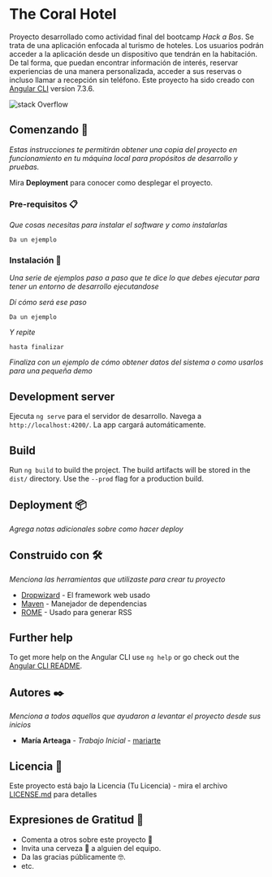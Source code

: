 # The Coral Hotel

Proyecto desarrollado como actividad final del bootcamp _Hack a Bos_.
Se trata de una aplicación enfocada al turismo de hoteles.
Los usuarios podrán acceder a la aplicación desde un dispositivo que tendrán en la habitación. De tal forma, que puedan encontrar información de interés, reservar experiencias de una manera personalizada, acceder a sus reservas o incluso llamar a recepción sin teléfono.
Este proyecto ha sido creado con [Angular CLI](https://github.com/angular/angular-cli) version 7.3.6.

![stack Overflow](http://lmsotfy.com/so.png)

## Comenzando 🚀

_Estas instrucciones te permitirán obtener una copia del proyecto en funcionamiento en tu máquina local para propósitos de desarrollo y pruebas._

Mira **Deployment** para conocer como desplegar el proyecto.

### Pre-requisitos 📋

_Que cosas necesitas para instalar el software y como instalarlas_

```
Da un ejemplo
```

### Instalación 🔧

_Una serie de ejemplos paso a paso que te dice lo que debes ejecutar para tener un entorno de desarrollo ejecutandose_

_Dí cómo será ese paso_

```
Da un ejemplo
```

_Y repite_

```
hasta finalizar
```

_Finaliza con un ejemplo de cómo obtener datos del sistema o como usarlos para una pequeña demo_

## Development server

Ejecuta `ng serve` para el servidor de desarrollo. Navega a `http://localhost:4200/`. La app cargará automáticamente.

## Build

Run `ng build` to build the project. The build artifacts will be stored in the `dist/` directory. Use the `--prod` flag for a production build.

## Deployment 📦

_Agrega notas adicionales sobre como hacer deploy_

## Construido con 🛠️

_Menciona las herramientas que utilizaste para crear tu proyecto_

- [Dropwizard](http://www.dropwizard.io/1.0.2/docs/) - El framework web usado
- [Maven](https://maven.apache.org/) - Manejador de dependencias
- [ROME](https://rometools.github.io/rome/) - Usado para generar RSS

## Further help

To get more help on the Angular CLI use `ng help` or go check out the [Angular CLI README](https://github.com/angular/angular-cli/blob/master/README.md).

## Autores ✒️

_Menciona a todos aquellos que ayudaron a levantar el proyecto desde sus inicios_

- **María Arteaga** - _Trabajo Inicial_ - [mariarte](https://github.com/mariarte)

## Licencia 📄

Este proyecto está bajo la Licencia (Tu Licencia) - mira el archivo [LICENSE.md](LICENSE.md) para detalles

## Expresiones de Gratitud 🎁

- Comenta a otros sobre este proyecto 📢
- Invita una cerveza 🍺 a alguien del equipo.
- Da las gracias públicamente 🤓.
- etc.

